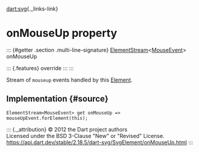 [dart:svg](../../dart-svg/dart-svg-library){._links-link}

onMouseUp property
==================

::: {#getter .section .multi-line-signature}
[ElementStream](../../dart-html/elementstream-class)\<[MouseEvent](../../dart-html/mouseevent-class)\>
onMouseUp

::: {.features}
override
:::
:::

Stream of `mouseup` events handled by this
[Element](../../dart-html/element-class).

Implementation {#source}
--------------

``` {.language-dart data-language="dart"}
ElementStream<MouseEvent> get onMouseUp => mouseUpEvent.forElement(this);
```

::: {._attribution}
© 2012 the Dart project authors\
Licensed under the BSD 3-Clause \"New\" or \"Revised\" License.\
<https://api.dart.dev/stable/2.18.5/dart-svg/SvgElement/onMouseUp.html>
:::
